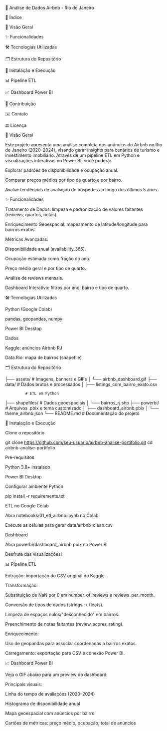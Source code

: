 🏡 Análise de Dados Airbnb - Rio de Janeiro





📘 Índice

🚀 Visão Geral

✨ Funcionalidades

🛠 Tecnologias Utilizadas

🗂 Estrutura do Repositório

🔧 Instalação e Execução

📊 Pipeline ETL

📈 Dashboard Power BI

🤝 Contribuição

✉️ Contato

⚖️ Licença

🚀 Visão Geral

Este projeto apresenta uma análise completa dos anúncios do Airbnb no Rio de Janeiro (2020–2024), visando gerar insights para cenários de turismo e investimento imobiliário. Através de um pipeline ETL em Python e visualizações interativas no Power BI, você poderá:

Explorar padrões de disponibilidade e ocupação anual.

Comparar preços médios por tipo de quarto e por bairro.

Avaliar tendências de avaliação de hóspedes ao longo dos últimos 5 anos.

✨ Funcionalidades

Tratamento de Dados: limpeza e padronização de valores faltantes (reviews, quartos, notas).

Enriquecimento Geoespacial: mapeamento de latitude/longitude para bairros exatos.

Métricas Avançadas:

Disponibilidade anual (availability_365).

Ocupação estimada como fração do ano.

Preço médio geral e por tipo de quarto.

Análise de reviews mensais.

Dashboard Interativo: filtros por ano, bairro e tipo de quarto.

🛠 Tecnologias Utilizadas

Python (Google Colab)

pandas, geopandas, numpy

Power BI Desktop

Dados

Kaggle: anúncios Airbnb RJ

Data.Rio: mapa de bairros (shapefile)

🗂 Estrutura do Repositório

├── assets/                 # Imagens, banners e GIFs
│   └── airbnb_dashboard.gif
├── data/                   # Dados brutos e processados
│   ├── listings_com_bairro_exato.csv

             # ETL em Python
├── shapefiles/             # Dados geoespaciais
│   └── bairros_rj.shp
├── powerbi/                # Arquivos .pbix e tema customizado
│   ├── dashboard_airbnb.pbix
│   └── theme_airbnb.json
└── README.md               # Documentação do projeto

🔧 Instalação e Execução

Clone o repositório

git clone https://github.com/seu-usuario/airbnb-analise-portifolio.git
cd airbnb-analise-portifolio

Pré-requisitos

Python 3.8+ instalado

Power BI Desktop

Configurar ambiente Python

pip install -r requirements.txt

ETL no Google Colab

Abra notebooks/01_etl_airbnb.ipynb no Colab

Execute as células para gerar data/airbnb_clean.csv

Dashboard

Abra powerbi/dashboard_airbnb.pbix no Power BI

Desfrute das visualizações!

📊 Pipeline ETL

Extração: importação do CSV original do Kaggle.

Transformação:

Substituição de NaN por 0 em number_of_reviews e reviews_per_month.

Conversão de tipos de dados (strings → floats).

Limpeza de espaços nulos/"desconhecido" em bairros.

Preenchimento de notas faltantes (review_scores_rating).

Enriquecimento:

Uso de geopandas para associar coordenadas a bairros exatos.

Carregamento: exportação para CSV e conexão Power BI.

📈 Dashboard Power BI

Veja o GIF abaixo para um preview do dashboard:

Principais visuais:

Linha do tempo de avaliações (2020–2024)

Histograma de disponibilidade anual

Mapa geoespacial com anúncios por bairro

Cartões de métricas: preço médio, ocupação, total de anúncios


